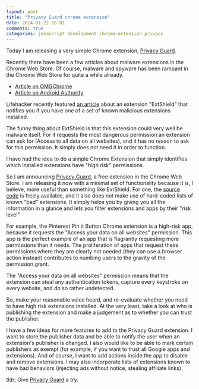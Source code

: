 ```yaml
---
layout: post
title: "Privacy Guard chrome extension"
date: 2014-01-22 16:01
comments: true
categories: javascript development chrome-extension privacy
---
```


Today I am releasing a very simple Chrome extension, [Privacy Guard](https://chrome.google.com/webstore/detail/privacy-guard/edcajbacgdcdeecojhlllbgingbjfbmk).

Recently there have been a few articles about malware extensions in
the Chrome Web Store. Of course, malware and spyware has been rampant
in the Chrome Web Store for quite a while already.

- [Article on OMGChrome](http://www.omgchrome.com/chrome-users-start-raise-awareness-extensions-known-peddle-adware/)
- [Article on Android Authority](http://m.androidauthority.com/google-chrome-ad-injecting-extensions-337074/)

Lifehacker recently featured [an
article](http://lifehacker.com/chrome-protector-notifies-you-if-youre-running-an-adwa-1505371480?utm_source=feedburner&utm_medium=feed&utm_campaign=Feed%3A+lifehacker%2Ffull+%28Lifehacker%29)
about an extension "ExtShield" that notifies you if you have one of a
set of known malicious extensions installed.

The funny thing about ExtShield is that this extension could very well
be malware itself. For it requests the most dangerous permission an
extension can ask for (Access to all data on all websites), and it has
no reason to ask for this permission. It simply does not need it in
order to function.

I have had the idea to do a simple Chrome Extension that simply identifies which installed extensions have "high risk" permissions.

So I am announcing [Privacy Guard](https://chrome.google.com/webstore/detail/privacy-guard/edcajbacgdcdeecojhlllbgingbjfbmk), a free extension in the Chrome Web Store. I am releasing it now with a minimal set of functionality because it is, I believe, more useful than something like ExtShield. For one, the [source code](https://github.com/kzahel/privacy-guard-extension) is freely available, and it also does not make use of hard-coded lists of known "bad" extensions. It simply helps you by giving you all the information in a glance and lets you filter extensions and apps by their "risk level"

For example, the Pinterest Pin it Button Chrome extension is a high-risk app, because it requests the "Access your data on all websites" permission. This app is the perfect example of an app that is flagrantly requesting more permissions than it needs. The proliferation of apps that request these permissions where they are clearly not needed (they can use a browser action instead) contributes to numbing users to the gravity of the permission grant.

The "Access your data on all websites" permission means that the extension can steal any authentication tokens, capture every keystroke on every website, and do so rather undetected.

So, make your reasonable voice heard, and re-evaluate whether you need to have high risk extensions installed. At the very least, take a look at who is publishing the extension and make a judgement as to whether you can trust the publisher.

I have a few ideas for more features to add to the Privacy Guard extension. I want to store the publisher data and be able to notify the user when an extension's publisher is changed. I also would like to be able to mark certain publishers as exempt (for example, if you want to trust all Google apps and extensions). And of course, I want to add actions inside the app to disable and remove extensions. I may also incorporate lists of extensions known to have bad behaviors (injecting ads without notice, stealing affiliate links)

tldr; Give [Privacy Guard](https://chrome.google.com/webstore/detail/privacy-guard/edcajbacgdcdeecojhlllbgingbjfbmk) a try.